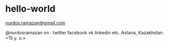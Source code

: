 # hello-world
nurdos.ramazan@gmail.com

@nurdosramazan on :
  twitter
  facebook
  vk
  linkedin
  etc.
Astana, Kazakhstan. <15 y. o.>
